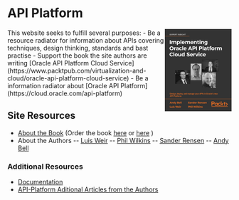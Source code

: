 # API Platform
<img src="https://github.com/APIPlatform-Book/APIPlatform/blob/master/Cover_x300.png?raw=true" width="150" align="right">
This website seeks to fulfill several purposes:
  - Be a resource radiator for information about APIs covering techniques, design thinking, standards and bast practise
  - Support the book the site authors are writing [Oracle API Platform Cloud Service](https://www.packtpub.com/virtualization-and-cloud/oracle-api-platform-cloud-service) 
  - Be a information radiator about [Oracle API Platform](https://cloud.oracle.com/api-platform)


## Site Resources
- [About the Book](about.md) (Order the book [here](bit.ly/APIP-CS) or [here](bit.ly/APIP-CS-Amazon) )
- About the Authors
 -- [Luis Weir](auth-lw.md)
 -- [Phil Wilkins](auth-pw.md)
 -- [Sander Rensen](auth-sr.md)
 -- [Andy Bell](auth-ab.md)

### Additional Resources
- [Documentation](https://cloud.oracle.com/api-platform)
- [API-Platform Aditional Articles from the Authors](articles.md)


